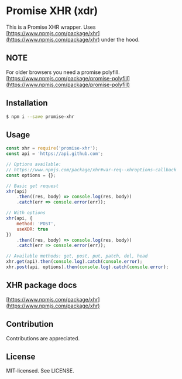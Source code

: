 Promise XHR (xdr)
======
This is a Promise XHR wrapper. Uses [https://www.npmjs.com/package/xhr](https://www.npmjs.com/package/xhr) under the hood.

NOTE
--
For older browsers you need a promise polyfill. [https://www.npmjs.com/package/promise-polyfill](https://www.npmjs.com/package/promise-polyfill)

Installation
--
```bash
$ npm i --save promise-xhr
```

Usage
--
```js
const xhr = require('promise-xhr');
const api = 'https://api.github.com';

// Options available:
// https://www.npmjs.com/package/xhr#var-req--xhroptions-callback
const options = {};

// Basic get request
xhr(api)
    .then((res, body) => console.log(res, body))
    .catch(err => console.error(err));

// With options
xhr(api, {
    method: 'POST',
    useXDR: true
})
    .then((res, body) => console.log(res, body))
    .catch(err => console.error(err));

// Available methods: get, post, put, patch, del, head
xhr.get(api).then(console.log).catch(console.error);
xhr.post(api, options).then(console.log).catch(console.error);

```

XHR package docs
--
[https://www.npmjs.com/package/xhr](https://www.npmjs.com/package/xhr)

Contribution
--
Contributions are appreciated.

License
--
MIT-licensed. See LICENSE.
